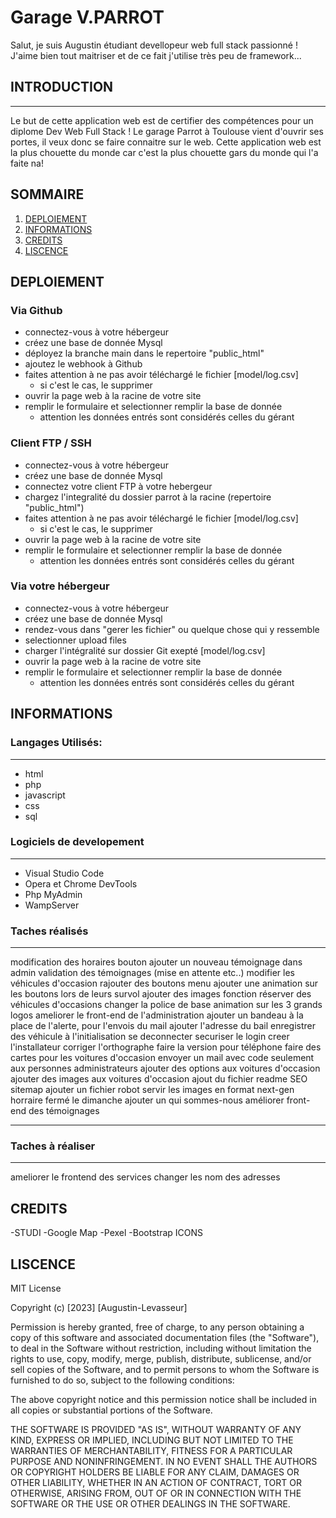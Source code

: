 # Garage V.PARROT
Salut, je suis Augustin étudiant devellopeur web full stack passionné ! 
J'aime bien tout maitriser et de ce fait j'utilise très peu de framework...

## INTRODUCTION
***
Le but de cette application web est de certifier des compétences pour un diplome Dev Web Full Stack !
Le garage Parrot à Toulouse vient d'ouvrir ses portes, il veux donc se faire connaitre sur le web.
Cette application web est la plus chouette du monde car c'est la plus chouette gars du monde qui l'a faite na!

## SOMMAIRE
1. [DEPLOIEMENT](#Déploiement)
2. [INFORMATIONS](#INFORMATIONS)
3. [CREDITS](#CREDITS)
4. [LISCENCE](#LISCENCE)

## DEPLOIEMENT
### Via Github
- connectez-vous à votre hébergeur
- créez une base de donnée Mysql
- déployez la branche main dans le repertoire "public_html"
- ajoutez le webhook à Github
- faites attention à ne pas avoir téléchargé le fichier [model/log.csv]
    - si c'est le cas, le supprimer
- ouvrir la page web à la racine de votre site
- remplir le formulaire et selectionner remplir la base de donnée
    - attention les données entrés sont considérés celles du gérant

### Client FTP / SSH
- connectez-vous à votre hébergeur
- créez une base de donnée Mysql
- connectez votre client FTP à votre hebergeur
- chargez l'integralité du dossier parrot à la racine (repertoire "public_html")
- faites attention à ne pas avoir téléchargé le fichier [model/log.csv]
    - si c'est le cas, le supprimer
- ouvrir la page web à la racine de votre site
- remplir le formulaire et selectionner remplir la base de donnée
	- attention les données entrés sont considérés celles du gérant

### Via votre hébergeur
- connectez-vous à votre hébergeur
- créez une base de donnée Mysql
- rendez-vous dans "gerer les fichier" ou quelque chose qui y ressemble
- selectionner upload files
- charger l'intégralité sur dossier Git exepté [model/log.csv]
- ouvrir la page web à la racine de votre site
- remplir le formulaire et selectionner remplir la base de donnée
	- attention les données entrés sont considérés celles du gérant


## INFORMATIONS

### Langages Utilisés:
***
- html
- php
- javascript
- css
- sql

### Logiciels de developement
***
- Visual Studio Code
- Opera et Chrome DevTools
- Php MyAdmin
- WampServer



### Taches réalisés
***
modification des horaires
bouton ajouter un nouveau témoignage dans admin
validation des témoignages (mise en attente etc..)
modifier les véhicules d'occasion
rajouter des boutons menu
ajouter une animation sur les boutons lors de leurs survol
ajouter des images
fonction réserver des véhicules d'occasions
changer la police de base
animation sur les 3 grands logos
ameliorer le front-end de l'administration
ajouter un bandeau à la place de l'alerte, pour l'envois du mail
ajouter l'adresse du bail
enregistrer des véhicule à l'initialisation
se deconnecter
securiser le login
creer l'installateur
corriger l'orthographe
faire la version pour téléphone
faire des cartes pour les voitures d'occasion
envoyer un mail avec code seulement aux personnes administrateurs
ajouter des options aux voitures d'occasion
ajouter des images aux voitures d'occasion
ajout du fichier readme
SEO
sitemap
ajouter un fichier robot
servir les images en format next-gen
horraire fermé le dimanche
ajouter un qui sommes-nous
améliorer front-end des témoignages
***

### Taches à réaliser
***
ameliorer le frontend des services
changer les nom des adresses



## CREDITS
-STUDI
-Google Map
-Pexel
-Bootstrap ICONS

## LISCENCE
MIT License

Copyright (c) [2023] [Augustin-Levasseur]

Permission is hereby granted, free of charge, to any person obtaining a copy
of this software and associated documentation files (the "Software"), to deal
in the Software without restriction, including without limitation the rights
to use, copy, modify, merge, publish, distribute, sublicense, and/or sell
copies of the Software, and to permit persons to whom the Software is
furnished to do so, subject to the following conditions:

The above copyright notice and this permission notice shall be included in all
copies or substantial portions of the Software.

THE SOFTWARE IS PROVIDED "AS IS", WITHOUT WARRANTY OF ANY KIND, EXPRESS OR
IMPLIED, INCLUDING BUT NOT LIMITED TO THE WARRANTIES OF MERCHANTABILITY,
FITNESS FOR A PARTICULAR PURPOSE AND NONINFRINGEMENT. IN NO EVENT SHALL THE
AUTHORS OR COPYRIGHT HOLDERS BE LIABLE FOR ANY CLAIM, DAMAGES OR OTHER
LIABILITY, WHETHER IN AN ACTION OF CONTRACT, TORT OR OTHERWISE, ARISING FROM,
OUT OF OR IN CONNECTION WITH THE SOFTWARE OR THE USE OR OTHER DEALINGS IN THE
SOFTWARE.